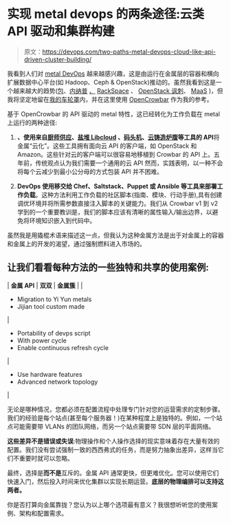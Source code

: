 # 实现 metal devops 的两条途径:云类 API 驱动和集群构建

> 原文：<https://devops.com/two-paths-metal-devops-cloud-like-api-driven-cluster-building/>

我看到人们对 [metal DevOps](https://devops.com/2015/03/06/vms-vs-containers-vms-becoming-el-caminos/) 越来越感兴趣，这是由运行在金属层的容器和横向扩展数据中心平台(如 Hadoop、Ceph & OpenStack)推动的。虽然我看到这是一个越来越大的趋势([包](https://packet.net)、[内纳普](http://www.internap.com/bare-metal/bare-metal-cloud/) [、](https://wiki.openstack.org/wiki/Ironic) [RackSpace](http://www.rackspace.com/en-us/cloud/servers/onmetal) 、 [OpenStack 讽刺](https://wiki.openstack.org/wiki/Ironic)、 [MaaS](https://maas.ubuntu.com/) )，但我将坚定地留在[我的车轮罩](http://rackn.com)内，并在这里使用 [OpenCrowbar](https://github.com/opencrowbar/core) 作为我的参考。

基于 OpenCrowbar 的 API 驱动的 metal 特性，这已经转化为工作负载在 metal 上运行的两种途径:

1) **、使用来自[厨师供应](https://github.com/chef/chef-provisioning)、[盐堆 Libcloud](https://docs.saltstack.com/en/latest/topics/cloud/install/index.html) 、[码头机](https://github.com/docker/machine)、[云铸造炉腹](https://github.com/cloudfoundry/bosh)等工具的 API**将金属“云化”。这些工具拥有面向云 API 的客户端，如 OpenStack 和 Amazon。这些针对云的客户端可以很容易地移植到 Crowbar 的 API 上。五年前，传统观点认为我们需要一个通用的云 API 然而，实践表明，以一种不会将每个云减少到最小公分母的方式包装 API 并不困难。

2) **DevOps 使用移交给 Chef、Saltstack、Puppet 或 Ansible 等工具来部署工作负载**。这种方法利用工作负载的社区脚本(指南、模块、行动手册),具有创建调优环境并将所需参数直接注入脚本的关键能力。我们从 Crowbar v1 到 v2 学到的一个重要教训是，我们的脚本应该有清晰的属性输入/输出边界，以避免将环境知识嵌入到代码中。

虽然我是用撬棍术语来描述这一点，但我认为这种金属方法是出于对金属上的容器和金属上的开发的渴望，通过强制燃料进入市场的。

## 让我们看看每种方法的一些独特和共享的使用案例:

| **金属 API** | **双双** | **金属簇** |
| 

*   Migration to Yi Yun metals
*   Jijian tool custom made

 | 

*   Portability of devps script
*   With power cycle
*   Enable continuous refresh cycle

 | 

*   Use hardware features
*   Advanced network topology

 |

无论是哪种情况，您都必须在配置流程中处理专门针对您的运营需求的定制步骤。我们的经验是每个站点(甚至每个服务器！)在某种程度上是独特的。例如，一个站点可能需要带 VLANs 的团队网络，而另一个站点需要带 SDN 层的平面网络。

**这些差异不是错误或失误**:物理操作和个人操作选择的现实意味着存在大量有效的配置。我们没有尝试强制一致的西西弗式的任务，而是努力抽象出差异，这样当它们不重要时就可以忽略。

最终，选择是**而不是**互斥的。金属 API 通常更快，但更难优化。您可以使用它们快速入门，然后投入时间来优化集群以实现长期运营。**底层的物理编排可以支持这两者。**

你是否打算向金属靠拢？您认为以上哪个选项最有意义？我很想听听您的使用案例、架构和配置需求。